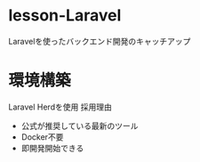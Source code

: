 # lesson-Laravel
Laravelを使ったバックエンド開発のキャッチアップ

# 環境構築
Laravel Herdを使用
採用理由
- 公式が推奨している最新のツール
- Docker不要
- 即開発開始できる
